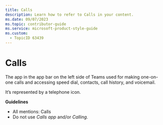 ```yaml
---
title: Calls
description: Learn how to refer to Calls in your content.
ms.date: 09/07/2023
ms.topic: contributor-guide
ms.service: microsoft-product-style-guide
ms.custom:
  - TopicID 63439
---
```



# Calls

The app in the app bar on the left side of Teams used for making one-on-one calls and accessing speed dial, contacts, call history, and voicemail. 

It’s represented by a telephone icon.

**Guidelines**

- All mentions: Calls
- Do not use *Calls app* and/or *Calling*. 

